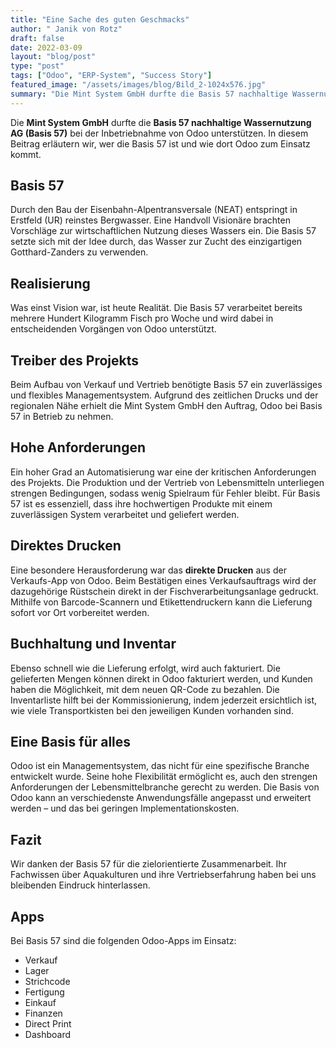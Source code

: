 ```yaml
---
title: "Eine Sache des guten Geschmacks"
author: " Janik von Rotz"
draft: false
date: 2022-03-09
layout: "blog/post"
type: "post"
tags: ["Odoo", "ERP-System", "Success Story"]
featured_image: "/assets/images/blog/Bild_2-1024x576.jpg"
summary: "Die Mint System GmbH durfte die Basis 57 nachhaltige Wassernutzung AG (Basis 57) bei der Inbetriebnahme von Odoo unterstützen. Wer die Basis 57 ist und wie dort Odoo zum Einsatz kommt, wird in diesem ..."
---
```



Die **Mint System GmbH** durfte die **Basis 57 nachhaltige Wassernutzung AG (Basis 57)** bei der Inbetriebnahme von Odoo unterstützen. In diesem Beitrag erläutern wir, wer die Basis 57 ist und wie dort Odoo zum Einsatz kommt.

## Basis 57

Durch den Bau der Eisenbahn-Alpentransversale (NEAT) entspringt in Erstfeld (UR) reinstes Bergwasser. Eine Handvoll Visionäre brachten Vorschläge zur wirtschaftlichen Nutzung dieses Wassers ein. Die Basis 57 setzte sich mit der Idee durch, das Wasser zur Zucht des einzigartigen Gotthard-Zanders zu verwenden.

## Realisierung

Was einst Vision war, ist heute Realität. Die Basis 57 verarbeitet bereits mehrere Hundert Kilogramm Fisch pro Woche und wird dabei in entscheidenden Vorgängen von Odoo unterstützt.

## Treiber des Projekts

Beim Aufbau von Verkauf und Vertrieb benötigte Basis 57 ein zuverlässiges und flexibles Managementsystem. Aufgrund des zeitlichen Drucks und der regionalen Nähe erhielt die Mint System GmbH den Auftrag, Odoo bei Basis 57 in Betrieb zu nehmen.

## Hohe Anforderungen

Ein hoher Grad an Automatisierung war eine der kritischen Anforderungen des Projekts. Die Produktion und der Vertrieb von Lebensmitteln unterliegen strengen Bedingungen, sodass wenig Spielraum für Fehler bleibt. Für Basis 57 ist es essenziell, dass ihre hochwertigen Produkte mit einem zuverlässigen System verarbeitet und geliefert werden.

## Direktes Drucken

Eine besondere Herausforderung war das **direkte Drucken** aus der Verkaufs-App von Odoo. Beim Bestätigen eines Verkaufsauftrags wird der dazugehörige Rüstschein direkt in der Fischverarbeitungsanlage gedruckt. Mithilfe von Barcode-Scannern und Etikettendruckern kann die Lieferung sofort vor Ort vorbereitet werden.

## Buchhaltung und Inventar

Ebenso schnell wie die Lieferung erfolgt, wird auch fakturiert. Die gelieferten Mengen können direkt in Odoo fakturiert werden, und Kunden haben die Möglichkeit, mit dem neuen QR-Code zu bezahlen. Die Inventarliste hilft bei der Kommissionierung, indem jederzeit ersichtlich ist, wie viele Transportkisten bei den jeweiligen Kunden vorhanden sind.

## Eine Basis für alles

Odoo ist ein Managementsystem, das nicht für eine spezifische Branche entwickelt wurde. Seine hohe Flexibilität ermöglicht es, auch den strengen Anforderungen der Lebensmittelbranche gerecht zu werden. Die Basis von Odoo kann an verschiedenste Anwendungsfälle angepasst und erweitert werden – und das bei geringen Implementationskosten.

## Fazit

Wir danken der Basis 57 für die zielorientierte Zusammenarbeit. Ihr Fachwissen über Aquakulturen und ihre Vertriebserfahrung haben bei uns bleibenden Eindruck hinterlassen.

## Apps

Bei Basis 57 sind die folgenden Odoo-Apps im Einsatz:

- Verkauf
- Lager
- Strichcode
- Fertigung
- Einkauf
- Finanzen
- Direct Print
- Dashboard

